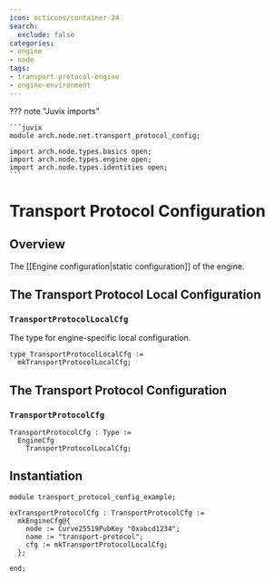 ```yaml
---
icon: octicons/container-24
search:
  exclude: false
categories:
- engine
- node
tags:
- transport-protocol-engine
- engine-environment
---
```


??? note "Juvix imports"

    ```juvix
    module arch.node.net.transport_protocol_config;

    import arch.node.types.basics open;
    import arch.node.types.engine open;
    import arch.node.types.identities open;
    ```

# Transport Protocol Configuration

## Overview

The [[Engine configuration|static configuration]] of the engine.

## The Transport Protocol Local Configuration

### `TransportProtocolLocalCfg`

The type for engine-specific local configuration.

<!-- --8<-- [start:TransportProtocolLocalCfg] -->
```juvix
type TransportProtocolLocalCfg :=
  mkTransportProtocolLocalCfg;
```
<!-- --8<-- [end:TransportProtocolLocalCfg] -->

## The Transport Protocol Configuration

### `TransportProtocolCfg`

<!-- --8<-- [start:TransportProtocolCfg] -->
```juvix
TransportProtocolCfg : Type :=
  EngineCfg
    TransportProtocolLocalCfg;
```
<!-- --8<-- [end:TransportProtocolCfg] -->

## Instantiation

<!-- --8<-- [start:exTransportProtocolCfg] -->
```juvix extract-module-statements
module transport_protocol_config_example;

exTransportProtocolCfg : TransportProtocolCfg :=
  mkEngineCfg@{
    node := Curve25519PubKey "0xabcd1234";
    name := "transport-protocol";
    cfg := mkTransportProtocolLocalCfg;
  };

end;
```
<!-- --8<-- [end:exTransportProtocolCfg] -->
